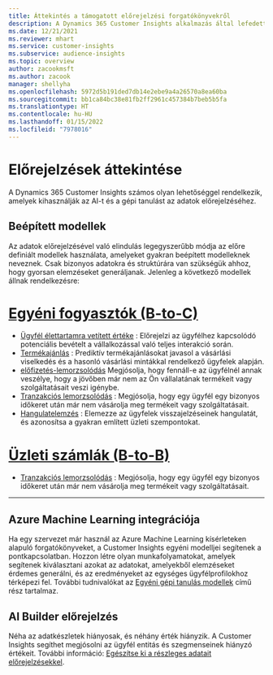 ```yaml
---
title: Áttekintés a támogatott előrejelzési forgatókönyvekről
description: A Dynamics 365 Customer Insights alkalmazás által lefedett előrejelzési forgatókönyvek és lehetőségek.
ms.date: 12/21/2021
ms.reviewer: mhart
ms.service: customer-insights
ms.subservice: audience-insights
ms.topic: overview
author: zacookmsft
ms.author: zacook
manager: shellyha
ms.openlocfilehash: 5972d5b191ded7db14e2ebe9a4a26570a8ea60ba
ms.sourcegitcommit: bb1ca84bc38e81fb2ff2961c457384b7beb5b5fa
ms.translationtype: HT
ms.contentlocale: hu-HU
ms.lasthandoff: 01/15/2022
ms.locfileid: "7978016"
---
```

# <a name="predictions-overview"></a>Előrejelzések áttekintése

A Dynamics 365 Customer Insights számos olyan lehetőséggel rendelkezik, amelyek kihasználják az AI-t és a gépi tanulást az adatok előrejelzéséhez. 

## <a name="out-of-box-models"></a>Beépített modellek

Az adatok előrejelzésével való elindulás legegyszerűbb módja az előre definiált modellek használata, amelyeket gyakran beépített modelleknek neveznek. Csak bizonyos adatokra és struktúrára van szükségük ahhoz, hogy gyorsan elemzéseket generáljanak. Jelenleg a következő modellek állnak rendelkezésre: 

# <a name="individual-consumers-b-to-c"></a>[Egyéni fogyasztók (B-to-C)](#tab/b2c)

- [Ügyfél élettartamra vetített értéke](predict-customer-lifetime-value.md) : Előrejelzi az ügyfélhez kapcsolódó potenciális bevételt a vállalkozással való teljes interakció során.
- [Termékajánlás](predict-product-recommendation.md) : Prediktív termékajánlásokat javasol a vásárlási viselkedés és a hasonló vásárlási mintákkal rendelkező ügyfelek alapján.
- [előfizetés-lemorzsolódás](predict-subscription-churn.md) Megjósolja, hogy fennáll-e az ügyfélnél annak veszélye, hogy a jövőben már nem az Ön vállalatának termékeit vagy szolgáltatásait veszi igénybe.
- [Tranzakciós lemorzsolódás](predict-transactional-churn.md) : Megjósolja, hogy egy ügyfél egy bizonyos időkeret után már nem vásárolja meg termékeit vagy szolgáltatásait.
- [Hangulatelemzés](sentiment-analysis.md) : Elemezze az ügyfelek visszajelzéseinek hangulatát, és azonosítsa a gyakran említett üzleti szempontokat.

# <a name="business-accounts-b-to-b"></a>[Üzleti számlák (B-to-B)](#tab/b2b)

- [Tranzakciós lemorzsolódás](predict-transactional-churn.md) : Megjósolja, hogy egy ügyfél egy bizonyos időkeret után már nem vásárolja meg termékeit vagy szolgáltatásait.

---


## <a name="azure-machine-learning-integration"></a>Azure Machine Learning integrációja

Ha egy szervezet már használ az Azure Machine Learning kísérleteken alapuló forgatókönyveket, a Customer Insights egyéni modelljei segítenek a pontkapcsolatban. Hozzon létre olyan munkafolyamatokat, amelyek segítenek kiválasztani azokat az adatokat, amelyekből elemzéseket érdemes generálni, és az eredményeket az egységes ügyfélprofilokhoz térképezi fel. További tudnivalókat az [Egyéni gépi tanulás modellek](custom-models.md) című rész tartalmaz.

## <a name="ai-builder-prediction"></a>AI Builder előrejelzés

Néha az adatkészletek hiányosak, és néhány érték hiányzik. A Customer Insights segíthet megjósolni az ügyfél entitás és szegmenseinek hiányzó értékeit. További információ: [Egészítse ki a részleges adatait előrejelzésekkel](predictions.md).
